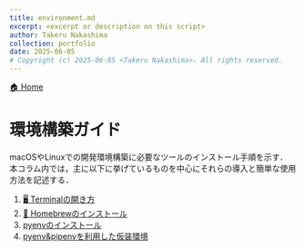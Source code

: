 ```yaml
---
title: environment.md
excerpt: <excerpt or description on this script>
author: Takeru Nakashima
collection: portfolio
date: 2025-06-05
# Copyright (c) 2025-06-05 <Takeru Nakashima>. All rights reserved.
---
```

[🏠 Home](../../README.md)
# 環境構築ガイド
macOSやLinuxでの開発環境構築に必要なツールのインストール手順を示す．
本コラム内では，主に以下に挙げているものを中心にそれらの導入と簡単な使用方法を記述する．


<!-- |   Software |   Description|
|---|---|
|Terminal   |   コマンドライン（CUI）でのマシーンの操作用ソフトウェア|
|Homebrew  |  Package管理ソフト．アプリケーションなどのバージョン管理を一括で担う．     |
| pyenv   |  pythonの仮想環境を構築するためのソフトウェア |
|  pipenv |  python内でinstallするmoduleを管理する用の仮装環境を構築できるソフトウェア | -->


1. [🖥️ Terminalの開き方](./sec/terminal.md)
1. [🍺 Homebrewのインストール](./sec/homebrew.md)
1. [pyenvのインストール](./sec/pyenv.md)
1. [pyenv&pipenvを利用した仮装環境](./sec/pyenv_pipenv.md)
